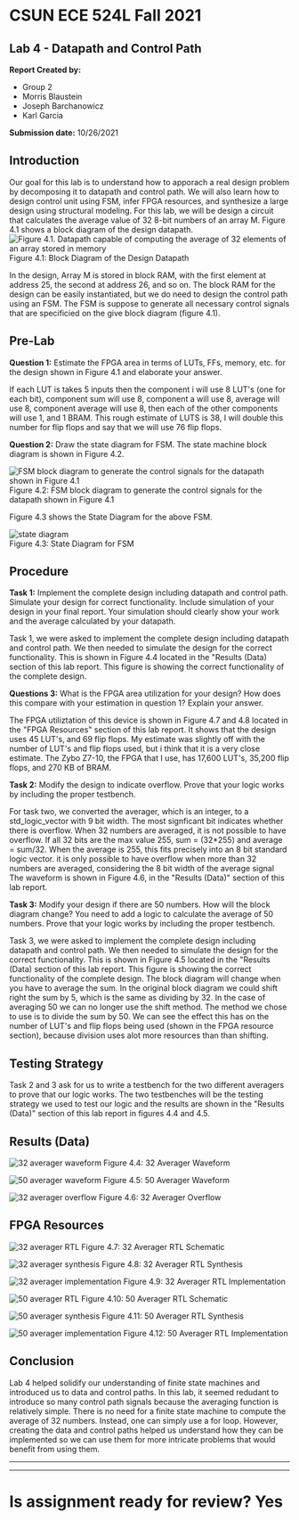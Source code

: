 # CSUN ECE 524L Fall 2021
## Lab 4 - Datapath and Control Path

**Report Created by:**
- Group 2 
- Morris Blaustein
- Joseph Barchanowicz
- Karl Garcia

**Submission date:** 10/26/2021

## Introduction
Our goal for this lab is to understand how to apporach a real design problem by decomposing it to datapath and control path. We will also learn how to design control unit using FSM, infer FPGA resources, and synthesize a large design using structural modeling. For this lab, we will be design a circuit that calculates the average value of 32 8-bit numbers of an array M. Figure 4.1 shows a block diagram of the design datapath. 
![Figure 4.1. Datapath capable of computing the average of 32 elements of an array stored in memory](./instruction/img/lab4_diagram_1.png)
Figure 4.1: Block Diagram of the Design Datapath

In the design, Array M is stored in block RAM, with the first element at address 25, the second at address 26, and so on. The block RAM for the design can be easily instantiated, but we do need to design the control path using an FSM. The FSM is suppose to generate all necessary control signals that are specificied on the give block diagram (figure 4.1).

## Pre-Lab
**Question 1:** Estimate the FPGA area in terms of LUTs, FFs, memory, etc. for the design shown in Figure 4.1 and elaborate your answer.  

If each LUT is takes 5 inputs then the component i will use 8 LUT's (one for each bit), component sum will use 8, component a will use 8, average will use 8, component average will use 8, then each of the other components will use 1, and 1 BRAM.  This rough estimate of LUTS is 38, I will double this number for flip flops and say that we will use 76 flip flops.  

**Question 2:** Draw the state diagram for FSM. The state machine block diagram is shown in Figure 4.2.  

![FSM block diagram to generate the control signals for the datapath shown in Figure 4.1](./instruction/img/lab4_diagram_2.png)  
Figure 4.2: FSM block diagram to generate the control signals for the datapath shown in Figure 4.1  

Figure 4.3 shows the State Diagram for the above FSM.

![state diagram](img/state_diagram.png)  
Figure 4.3: State Diagram for FSM

## Procedure
**Task 1:** Implement the complete design including datapath and control path. Simulate your design for correct functionality. Include simulation of your design in your final report. Your simulation should clearly show your work and the average calculated by your datapath.  
  
Task 1, we were asked to implement the complete design including datapath and control path. We then needed to simulate the design for the correct functionality.  This is shown in Figure 4.4 located in the "Results (Data) section of this lab report. This figure is showing the correct functionality of the complete design. 

**Questions 3:** What is the FPGA area utilization for your design? How does this compare with your estimation in question 1? Explain your answer.  
  
The FPGA utiliztation of this device is shown in Figure 4.7 and 4.8 located in the "FPGA Resources" section of this lab report.  It shows that the design uses 45 LUT's, and 69 flip flops.  My estimate was slightly off with the number of LUT's and flip flops used, but i think that it is a very close estimate.  The Zybo Z7-10, the FPGA that I use, has 17,600 LUT's, 35,200 flip flops, and 270 KB of BRAM.  

**Task 2:** Modify the design to indicate overflow. Prove that your logic works by including the proper testbench. 

For task two, we converted the averager, which is an integer, to a std_logic_vector with 9 bit width. The most signficant bit indicates whether there is overflow. When 32 numbers are averaged, it is not possible to have overflow. If all 32 bits are the max value 255, sum = (32*255) and average = sum/32. When the average is 255, this fits precisely into an 8 bit standard logic vector. it is only possible to have overflow when more than 32 numbers are averaged, considering the 8 bit width of the average signal The waveform is shown in Figure 4.6, in the "Results (Data)" section of this lab report. 

**Task 3:** Modify your design if there are 50 numbers. How will the block diagram change? You need to add a logic to calculate the average of 50 numbers. Prove that your logic works by including the proper testbench.  
  
Task 3, we were asked to implement the complete design including datapath and control path. We then needed to simulate the design for the correct functionality.  This is shown in Figure 4.5 located in the "Results (Data) section of this lab report. This figure is showing the correct functionality of the complete design. The block diagram will change when you have to average the sum.  In the original block diagram we could shift right the sum by 5, which is the same as dividing by 32.  In the case of averaging 50 we can no longer use the shift method.  The method we chose to use is to divide the sum by 50.  We can see the effect this has on the number of LUT's and flip flops being used (shown in the FPGA resource section), because division uses alot more resources than than shifting.    

## Testing Strategy
Task 2 and 3 ask for us to write a testbench for the two different averagers to prove that our logic works. The two testbenches will be the testing strategy we used to test our logic and the results are shown in the "Results (Data)" section of this lab report in figures 4.4 and 4.5.   

## Results (Data)
![32 averager waveform](img/averager_32_waveform.png)
Figure 4.4: 32 Averager Waveform

![50 averager waveform](img/averager_50_waveform.png)
Figure 4.5: 50 Averager Waveform

![32 averager overflow](img/averager_32_overflow.PNG)
Figure 4.6: 32 Averager Overflow

## FPGA Resources
![32 averager RTL](img/averager_32_RTL_schematic.png)
Figure 4.7: 32 Averager RTL Schematic

![32 averager synthesis](img/averager_32_synthesis.png)
Figure 4.8: 32 Averager RTL Synthesis

![32 averager implementation](img/averager_32_implementation.png)
Figure 4.9: 32 Averager RTL Implementation

![50 averager RTL](img/averager_50_RTL_schematic.png)
Figure 4.10: 50 Averager RTL Schematic

![50 averager synthesis](img/averager_50_synthesis.png)
Figure 4.11: 50 Averager RTL Synthesis

![50 averager implementation](img/averager_50_implementation.png)
Figure 4.12: 50 Averager RTL Implementation

## Conclusion
Lab 4 helped solidify our understanding of finite state machines and introduced us to data and control paths. In this lab, it seemed redudant to introduce so many control path signals because the averaging function is relatively simple. There is no need for a finite state machine to compute the average of 32 numbers. Instead, one can simply use a for loop. However, creating the data and control paths helped us understand how they can be implemented so we can use them for more intricate problems that would benefit from using them. 

-------------
-------------

# Is assignment ready for review? Yes
